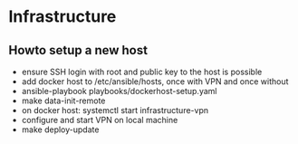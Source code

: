 # Infrastructure

## Howto setup a new host

- ensure SSH login with root and public key to the host is possible
- add docker host to /etc/ansible/hosts, once with VPN and once without
- ansible-playbook playbooks/dockerhost-setup.yaml
- make data-init-remote
- on docker host: systemctl start infrastructure-vpn
- configure and start VPN on local machine
- make deploy-update